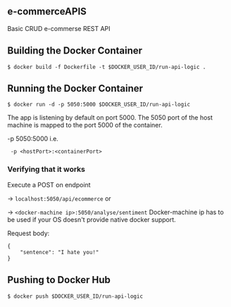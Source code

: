 
## e-commerceAPIS
Basic CRUD e-commerse REST API 

## Building the Docker Container

```
$ docker build -f Dockerfile -t $DOCKER_USER_ID/run-api-logic .
```

## Running the Docker Container

```
$ docker run -d -p 5050:5000 $DOCKER_USER_ID/run-api-logic
```

The app is listening by default on port 5000. The 5050 port of the host machine is mapped to the port 5000 of the container.

-p 5050:5000 i.e.

``` -p <hostPort>:<containerPort>```

### Verifying that it works

Execute a POST on endpoint 

-> `localhost:5050/api/ecommerce` or 

-> `<docker-machine ip>:5050/analyse/sentiment` Docker-machine ip has to be used if your OS doesn't provide native docker support. 

Request body:

```
{
    "sentence": "I hate you!"
}
```

## Pushing to Docker Hub

```
$ docker push $DOCKER_USER_ID/run-api-logic
```